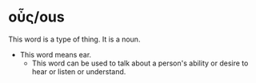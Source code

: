 # οὖς/ous
This word is a type of thing. It is a noun.
* This word means ear.
    * This word can be used to talk about a person's ability or desire to hear or listen or understand.
